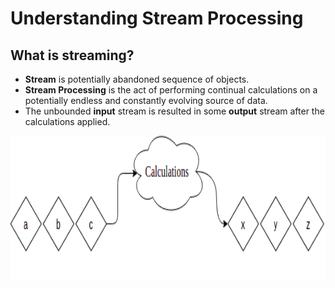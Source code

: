 # Understanding Stream Processing

## What is streaming?

- **Stream** is potentially abandoned sequence of objects.
- **Stream Processing** is the act of performing continual calculations on a potentially endless and constantly evolving source of data.
- The unbounded **input** stream is resulted in some **output** stream after the calculations applied.

<img src="https://github.com/makarovartyom/Data-streaming-ND/blob/master/assets/cloud.png" width=520, height=230 align="left"/>
